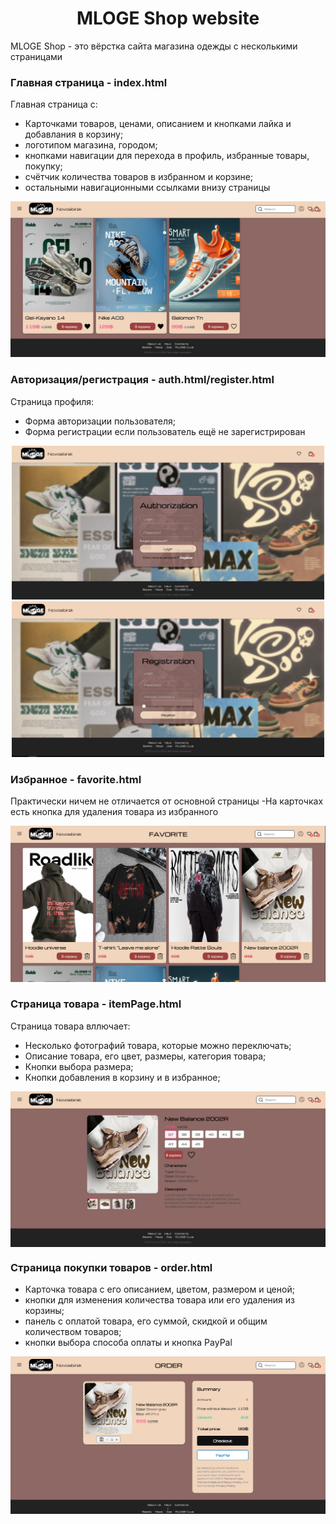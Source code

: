 <div id="header" align="center">
  <h1>MLOGE Shop website</h1>
</div>
MLOGE Shop - это вёрстка сайта магазина одежды с несколькими страницами

### Главная страница - index.html
Главная страница с:
- Карточками товаров, ценами, описанием и кнопками лайка и добавлания в корзину;
- логотипом магазина, городом;
- кнопками навигации для перехода в профиль, избранные товары, покупку;
- счётчик количества товаров в избранном и корзине;
- остальными навигационными ссылками внизу страницы
<img src="sources/readme/indexPage.png">

### Авторизация/регистрация - auth.html/register.html
Страница профиля:
- Форма авторизации пользователя;
- Форма регистрации если пользователь ещё не зарегистрирован

<div align="center">
  <img src="sources/readme/authPage.png" width="500px">
  <img src="sources/readme/registerPage.png" width="500px">
</div>

### Избранное - favorite.html
Практически ничем не отличается от основной страницы
-На карточках есть кнопка для удаления товара из избранного

<img src="sources/readme/favoritePage.png">

### Страница товара - itemPage.html
Страница товара вллючает:
- Несколько фотографий товара, которые можно переключать;
- Описание товара, его цвет, размеры, категория товара;
- Кнопки выбора размера;
- Кнопки добавления в корзину и в избранное;

<img src="sources/readme/itemPage.png" align="center">

### Страница покупки товаров - order.html
- Карточка товара с его описанием, цветом, размером и ценой;
- кнопки для изменения количества товара или его удаления из корзины;
- панель с оплатой товара, его суммой, скидкой и общим количеством товаров;
- кнопки выбора способа оплаты и кнопка PayPal

<img src="sources/readme/orderPage.png">
